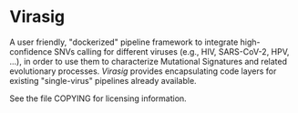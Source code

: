 # Virasig

A user friendly, "dockerized" pipeline framework to integrate
high-confidence SNVs calling for different viruses (e.g., HIV,
SARS-CoV-2, HPV, ...), in order to use them to characterize Mutational
Signatures and related evolutionary processes.  *Virasig* provides
encapsulating code layers for existing "single-virus" pipelines already
available.

See the file COPYING for licensing information.

